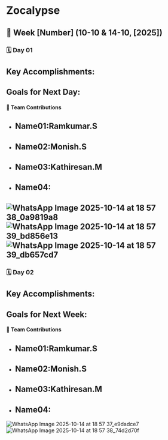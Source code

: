 # Zocalypse
## 📅 **Week [Number] (10-10 & 14-10, [2025])**

### 🗓 **Day 01**

## **Key Accomplishments:**

## **Goals for Next Day:**

#### 👥 **Team Contributions**

* ## **Name01:Ramkumar.S**
* ## **Name02:Monish.S**
* ## **Name03:Kathiresan.M**
* ## **Name04:**

![WhatsApp Image 2025-10-14 at 18 57 38_0a9819a8](https://github.com/user-attachments/assets/8537e354-d2cc-4a39-974b-e6633296c952)
![WhatsApp Image 2025-10-14 at 18 57 39_bd856e13](https://github.com/user-attachments/assets/4971012a-13cf-4ca1-a9b5-f15cf039c889)
![WhatsApp Image 2025-10-14 at 18 57 39_db657cd7](https://github.com/user-attachments/assets/4f4167d6-7ef5-43fe-acc9-93f140e3d23d)
---

### 🗓 **Day 02**

## **Key Accomplishments:**

## **Goals for Next Week:**

#### 👥 **Team Contributions**

* ## **Name01:Ramkumar.S**
* ## **Name02:Monish.S**
* ## **Name03:Kathiresan.M**
* ## **Name04:**

![WhatsApp Image 2025-10-14 at 18 57 37_e9dadce7](https://github.com/user-attachments/assets/9f3af830-f07b-4067-9260-364848ea36c6)
![WhatsApp Image 2025-10-14 at 18 57 38_74d2d70f](https://github.com/user-attachments/assets/e1db44ff-f441-4602-b75f-d19185ce1ea4)
